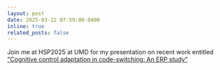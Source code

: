 ```yaml
---
layout: post
date: 2025-03-22 07:59:00-0400
inline: true
related_posts: false
---
```


Join me at HSP2025 at UMD for my presentation on recent work entitled ["Cognitive control adaptation in code-switching: An ERP study"](https://hsp2025.github.io/abstracts/81.pdf)
